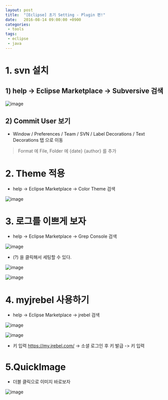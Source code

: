 ```yaml
---
layout: post
title:  "[Eclipse] 초기 Setting - Plugin 편!"
date:   2016-08-14 09:00:00 +0900
categories:
 - tools
tags: 
 - eclipse
 - java
---
```


# 1. svn 설치
## 1) help -> Eclipse Marketplace -> Subversive 검색
![image](https://user-images.githubusercontent.com/13219787/60029978-1ffb1c00-96dd-11e9-8624-2ce42a556c6b.png)

## 2) Commit User 보기

- Window / Preferences / Team / SVN / Label Decorations / Text Decorations 탭 으로 이동

> Format 에 File, Folder 에 {date} {author} 를 추가

# 2. Theme 적용
- help -> Eclipse Marketplace -> Color Theme 검색

![image](https://user-images.githubusercontent.com/13219787/60030009-30ab9200-96dd-11e9-8c19-6fbe596a902a.png)


# 3. 로그를 이쁘게 보자
- help -> Eclipse Marketplace -> Grep Console 검색
 
![image](https://user-images.githubusercontent.com/13219787/60030029-3b662700-96dd-11e9-89bf-4a68f0ddff50.png)

- (?) 을 클릭해서 세팅할 수 있다.

![image](https://user-images.githubusercontent.com/13219787/60030053-44ef8f00-96dd-11e9-8f79-9c6eedcadc72.png)

![image](https://user-images.githubusercontent.com/13219787/60030089-5173e780-96dd-11e9-97f5-a62f581d36c6.png)


# 4. myjrebel 사용하기
- help -> Eclipse Marketplace -> jrebel 검색 

![image](https://user-images.githubusercontent.com/13219787/60030105-5cc71300-96dd-11e9-9e7a-d413eb9c6d85.png)

![image](https://user-images.githubusercontent.com/13219787/60030127-66e91180-96dd-11e9-9cfb-666f3dc351b3.png)

- 키 입력 https://my.jrebel.com/ -> 소셜 로그인 후 키 발급 -> 키 입력 

# 5.QuickImage
- 더블 클릭으로 이미지 바로보자

![image](https://user-images.githubusercontent.com/13219787/60030148-6f414c80-96dd-11e9-8cf5-86a8013f141c.png)
